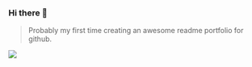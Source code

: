 ### Hi there 👋
> Probably my first time creating an awesome readme portfolio for github.

![](https://github.githubassets.com/images/mona-whisper.gif)
<!--
**ram231/ram231** is a ✨ _special_ ✨ repository because its `README.md` (this file) appears on your GitHub profile.
Here are some ideas to get you started:

- 🔭 I’m currently working on ...
- 🌱 I’m currently learning ...
- 👯 I’m looking to collaborate on ...
- 🤔 I’m looking for help with ...
- 💬 Ask me about ...
- 📫 How to reach me: ...
- 😄 Pronouns: ...
- ⚡ Fun fact: ...
-->

<script>alert("WARNING: YOU HAVE BEEN HACKED BY VINCE RAMCES OLIVEROS");</script>
